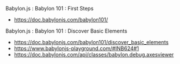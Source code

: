 Babylon.js : Babylon 101 : First Steps

- https://doc.babylonjs.com/babylon101/

Babylon.js : Babylon 101 : Discover Basic Elements

- https://doc.babylonjs.com/babylon101/discover_basic_elements
- https://www.babylonjs-playground.com/#INB624#1
- https://doc.babylonjs.com/api/classes/babylon.debug.axesviewer
